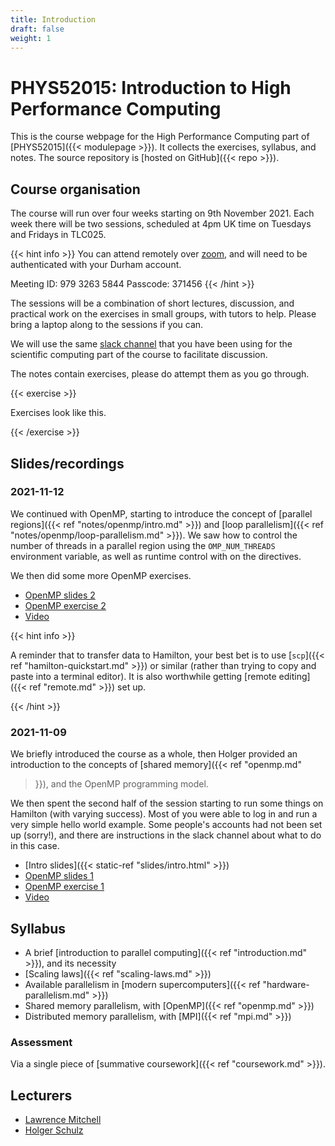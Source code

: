 ```yaml
---
title: Introduction
draft: false
weight: 1
---
```


# PHYS52015: Introduction to High Performance Computing

This is the course webpage for the High Performance Computing part of
[PHYS52015]({{< modulepage >}}). It collects the exercises, syllabus,
and notes. The source repository is [hosted on GitHub]({{< repo >}}).

## Course organisation

The course will run over four weeks starting on 9th November 2021.
Each week there will be two sessions, scheduled at 4pm UK time on
Tuesdays and Fridays in TLC025.

{{< hint info >}}
You can attend remotely over
[zoom](https://durhamuniversity.zoom.us/j/97932635844?pwd=aG9JNThyYTVBSkJKMlVRVUxKNzM2QT09),
and will need to be authenticated with your Durham account.

Meeting ID: 979 3263 5844
Passcode: 371456
{{< /hint >}}

The sessions will be a combination of short lectures, discussion, and
practical work on the exercises in small groups, with tutors to help.
Please bring a laptop along to the sessions if you can.

We will use the same [slack
channel](https://blackboard.durham.ac.uk/ultra/courses/_5721_1/outline)
that you have been using for the scientific computing part of the
course to facilitate discussion.

The notes contain exercises, please do attempt them as you go through.

{{< exercise >}}

Exercises look like this.

{{< /exercise >}}


## Slides/recordings

### 2021-11-12

We continued with OpenMP, starting to introduce the concept of
[parallel regions]({{< ref "notes/openmp/intro.md" >}}) and [loop
parallelism]({{< ref "notes/openmp/loop-parallelism.md" >}}). We saw how to
control the number of threads in a parallel region using the
`OMP_NUM_THREADS` environment variable, as well as runtime control
with on the directives.

We then did some more OpenMP exercises.

- [OpenMP slides 2](https://rpubs.com/iamholger/834246)
- [OpenMP exercise 2](https://rpubs.com/iamholger/834247)
- [Video](https://durham.cloud.panopto.eu/Panopto/Pages/Viewer.aspx?id=315b6af3-d5c7-4e49-864c-adde013eaa04)

{{< hint info >}}

A reminder that to transfer data to Hamilton, your best bet is to use
[`scp`]({{< ref "hamilton-quickstart.md" >}}) or similar (rather than
trying to copy and paste into a terminal editor). It is also
worthwhile getting [remote editing]({{< ref "remote.md" >}}) set up.

{{< /hint >}}

### 2021-11-09

We briefly introduced the course as a whole, then Holger provided an
introduction to the concepts of [shared memory]({{< ref "openmp.md"
>}}), and the OpenMP programming model.

We then spent the second half of the session starting to run some
things on Hamilton (with varying success). Most of you were able to
log in and run a very simple hello world example. Some people's
accounts had not been set up (sorry!), and there are instructions in
the slack channel about what to do in this case.

- [Intro slides]({{< static-ref "slides/intro.html" >}})
- [OpenMP slides 1](https://rpubs.com/iamholger/834248)
- [OpenMP exercise 1](https://rpubs.com/iamholger/832782)
- [Video](https://durham.cloud.panopto.eu/Panopto/Pages/Viewer.aspx?id=600b4905-9539-4e5f-b849-adda0095585a)

## Syllabus

- A brief [introduction to parallel computing]({{< ref
  "introduction.md" >}}), and its necessity
- [Scaling laws]({{< ref "scaling-laws.md" >}})
- Available parallelism in [modern supercomputers]({{< ref
  "hardware-parallelism.md" >}})
- Shared memory parallelism, with [OpenMP]({{< ref
  "openmp.md" >}})
- Distributed memory parallelism, with [MPI]({{< ref "mpi.md" >}})

### Assessment

Via a single piece of [summative coursework]({{< ref "coursework.md" >}}).


## Lecturers

- [Lawrence Mitchell](mailto:lawrence.mitchell@durham.ac.uk)
- [Holger Schulz](https://www.ippp.dur.ac.uk/~hschulz/)
